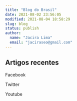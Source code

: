 ```yaml
---
title: "Blog do Brasil"
date: 2021-08-02 23:56:05
modified: 2021-08-04 18:58:29
slug: blog
status: publish
author:
  name: "Jacira Lima"
  email: "jaciraseo@gmail.com"
---
```


## Artigos recentes

Facebook

Twitter

Youtube